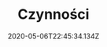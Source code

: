 ---
title: "Czynności"
date: 2020-05-06T22:45:34.134Z
description: "Czynności | Kancelaria Notarialna Anna Grygowicz-Haberek Notariusz"
---